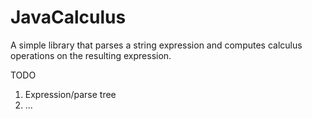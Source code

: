 # JavaCalculus

A simple library that parses a string expression and computes calculus operations on the resulting expression.

TODO
1. Expression/parse tree
2. ...

